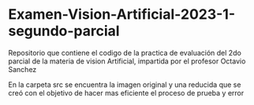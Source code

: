 # Examen-Vision-Artificial-2023-1-segundo-parcial
Repositorio que contiene el codigo de la practica de evaluación del 2do parcial de la materia de vision Artificial, impartida por el profesor Octavio Sanchez

En la carpeta src se encuentra la imagen original y una reducida que se creó con el objetivo de hacer mas eficiente el proceso de prueba y error
